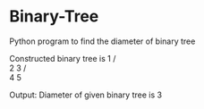 # Binary-Tree
Python program to find the diameter of binary tree

Constructed binary tree is
            1
          /   \
        2      3
      /  \
    4     5
    
    
Output:
    Diameter of given binary tree is 3
